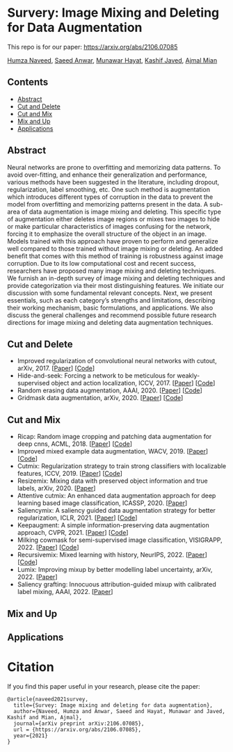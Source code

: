 # Survery: Image Mixing and Deleting for Data Augmentation

This repo is for our paper: https://arxiv.org/abs/2106.07085 

[Humza Naveed](https://scholar.google.com.pk/citations?user=k5dpooQAAAAJ&hl=en), [Saeed Anwar](https://scholar.google.com.au/citations?user=vPJIHywAAAAJ&hl=en), [Munawar Hayat](https://scholar.google.com.au/citations?user=Mx8MbWYAAAAJ&hl=en), [Kashif Javed](https://scholar.google.com.pk/citations?user=yFxpLBwAAAAJ&hl=en), [Ajmal Mian](https://scholar.google.com/citations?user=X589yaIAAAAJ&hl=en)

## Contents
- [Abstract](#abstract)
- [Cut and Delete](#cut-and-delete)
- [Cut and Mix](#cut-and-mix)
- [Mix and Up](#mix-and-up)
- [Applications](#applications)
## Abstract
Neural networks are prone to overfitting and memorizing data patterns. To avoid over-fitting, and enhance
their generalization and performance, various methods have been suggested in the literature, including
dropout, regularization, label smoothing, etc. One such method is augmentation which introduces different
types of corruption in the data to prevent the model from overfitting and memorizing patterns present in
the data. A sub-area of data augmentation is image mixing and deleting. This specific type of augmentation
either deletes image regions or mixes two images to hide or make particular characteristics of images confusing
for the network, forcing it to emphasize the overall structure of the object in an image. Models trained with
this approach have proven to perform and generalize well compared to those trained without image mixing or
deleting. An added benefit that comes with this method of training is robustness against image corruption.
Due to its low computational cost and recent success, researchers have proposed many image mixing and
deleting techniques. We furnish an in-depth survey of image mixing and deleting techniques and provide
categorization via their most distinguishing features. We initiate our discussion with some fundamental
relevant concepts. Next, we present essentials, such as each category’s strengths and limitations, describing
their working mechanism, basic formulations, and applications. We also discuss the general challenges and
recommend possible future research directions for image mixing and deleting data augmentation techniques.

## Cut and Delete
* Improved regularization of convolutional neural networks with cutout, arXiv, 2017. [[Paper](https://arxiv.org/abs/1708.04552)] [[Code](https://github.com/uoguelph-mlrg/Cutout)]
* Hide-and-seek: Forcing a network to be meticulous for weakly-supervised object and action localization, ICCV, 2017. [[Paper](https://arxiv.org/abs/1704.04232)] [[Code](https://github.com/kkanshul/Hide-and-Seek)]
* Random erasing data augmentation, AAAI, 2020. [[Paper](https://arxiv.org/abs/1708.04896)] [[Code](https://github.com/zhunzhong07/Random-Erasing)]
* Gridmask data augmentation, arXiv, 2020. [[Paper](https://arxiv.org/abs/2001.04086)] [[Code](https://github.com/dvlab-research/GridMask)]

## Cut and Mix
* Ricap: Random image cropping and patching data augmentation for deep cnns, ACML, 2018. [[Paper](https://arxiv.org/abs/1811.09030)] [[Code](https://github.com/4uiiurz1/pytorch-ricap)]
* Improved mixed example data augmentation, WACV, 2019. [[Paper](https://arxiv.org/abs/1805.11272)] [[Code](https://github.com/ceciliaresearch/MixedExample)]
* Cutmix: Regularization strategy to train strong classifiers with localizable features, ICCV, 2019. [[Paper](https://arxiv.org/abs/1905.04899)] [[Code](https://github.com/clovaai/CutMix-PyTorch)]
* Resizemix: Mixing data with preserved object information and true labels, arXiv, 2020. [[Paper](https://arxiv.org/abs/2012.11101)]
* Attentive cutmix: An enhanced data augmentation approach for deep learning based image classification, ICASSP, 2020. [[Paper](https://arxiv.org/abs/2003.13048)]
* Saliencymix: A saliency guided data augmentation strategy for better regularization, ICLR, 2021. [[Paper](https://arxiv.org/abs/2006.01791)] [[Code](https://github.com/afm-shahab-uddin/SaliencyMix)]
* Keepaugment: A simple information-preserving data augmentation approach, CVPR, 2021. [[Paper]()] [[Code]()]
* Milking cowmask for semi-supervised image classification, VISIGRAPP, 2022. [[Paper](https://arxiv.org/abs/2003.12022)] [[Code](https://github.com/google-research/google-research/tree/master/milking_cowmask)]
* Recursivemix: Mixed learning with history, NeurIPS, 2022. [[Paper](https://arxiv.org/abs/2203.06844)] [[Code](https://github.com/implus/RecursiveMix-pytorch)]
* Lumix: Improving mixup by better modelling label uncertainty, arXiv, 2022. [[Paper](https://arxiv.org/abs/2211.15846)]
* Saliency grafting: Innocuous attribution-guided mixup with calibrated label mixing, AAAI, 2022. [[Paper](https://arxiv.org/abs/2112.08796)]
## Mix and Up

## Applications
# Citation
If you find this paper useful in your research, please cite the paper:

```
@article{naveed2021survey,
  title={Survey: Image mixing and deleting for data augmentation},
  author={Naveed, Humza and Anwar, Saeed and Hayat, Munawar and Javed, Kashif and Mian, Ajmal}, 
  journal={arXiv preprint arXiv:2106.07085},
  url = {https://arxiv.org/abs/2106.07085},
  year={2021}
}
```
